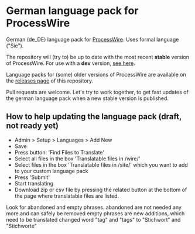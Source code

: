 # German language pack for ProcessWire

German (de_DE) language pack for [ProcessWire](http://processwire.com). Uses formal language ("Sie").

The repository will (try to) be up to date with the most recent **stable** version of ProcessWire. 
For use with a **dev** version, [see here](https://github.com/jmartsch/pw-lang-de/tree/dev).

Language packs for (some) older versions of ProcessWire are available on the [releases page](https://github.com/jmartsch/pw-lang-de/releases) of this repository.

Pull requests are welcome. Let's try to work together, to get fast updates of the german language pack when a new stable version is published.

## How to help updating the language pack (draft, not ready yet)

* Admin > Setup > Languages > Add New
* Save
* Press button: 'Find Files to Translate'
* Select all files in the box 'Translatable files in /wire/'
* Select files in the box 'Translatable files in /site/' which you want to add to your custom language pack
* Press 'Submit'
* Start translating
* Download zip or csv file by pressing the related button at the bottom of the page where translatable files are listed.

Look for abandoned and empty phrases.
abandoned are not needed any more and can safely be removed
empty phrases are new additions, which need to be translated
changed word "tag" and "tags" to "Stichwort" and "Stichworte"